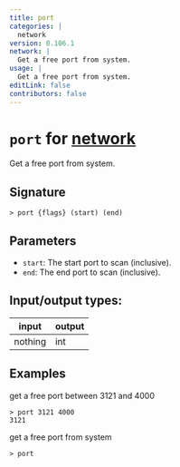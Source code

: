 ```yaml
---
title: port
categories: |
  network
version: 0.106.1
network: |
  Get a free port from system.
usage: |
  Get a free port from system.
editLink: false
contributors: false
---
```

<!-- This file is automatically generated. Please edit the command in https://github.com/nushell/nushell instead. -->

# `port` for [network](/commands/categories/network.md)

<div class='command-title'>Get a free port from system.</div>

## Signature

```> port {flags} (start) (end)```

## Parameters

 -  `start`: The start port to scan (inclusive).
 -  `end`: The end port to scan (inclusive).


## Input/output types:

| input   | output |
| ------- | ------ |
| nothing | int    |
## Examples

get a free port between 3121 and 4000
```nu
> port 3121 4000
3121
```

get a free port from system
```nu
> port

```

